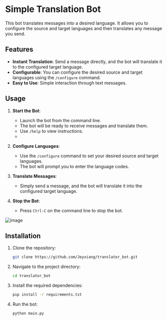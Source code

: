 # Simple Translation Bot

This bot translates messages into a desired language. It allows you to configure the source and target languages and then translates any message you send.

## Features

- **Instant Translation**: Send a message directly, and the bot will translate it to the configured target language.
- **Configurable**: You can configure the desired source and target languages using the `/configure` command.
- **Easy to Use**: Simple interaction through text messages.

## Usage

1. **Start the Bot**:
   - Launch the bot from the command line.
   - The bot will be ready to receive messages and translate them.
   - Use `/help` to view instructions.
   - 
3. **Configure Languages**:
   - Use the `/configure` command to set your desired source and target languages.
   - The bot will prompt you to enter the language codes.
  
2. **Translate Messages**:
   - Simply send a message, and the bot will translate it into the configured target language.

4. **Stop the Bot**:
   - Press `Ctrl-C` on the command line to stop the bot.

![image](https://github.com/user-attachments/assets/32a6b6b1-a21f-4bc6-ae65-8bef95770ca4)

## Installation

1. Clone the repository:
   ```bash
   git clone https://github.com/Jeyxiang/translator_bot.git
   ```
   
2. Navigate to the project directory:
   ```bash
   cd translator_bot
   ```

3. Install the required dependencies:
   ```bash
   pip install -r requirements.txt
   ```

4. Run the bot:
   ```bash
   python main.py
   ```

